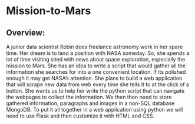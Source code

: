 # Mission-to-Mars

## Overview:
A junior data scientist Robin does freelance astronomy work in her spare time. Her dream is to land a position with NASA someday. So, she spends a lot of time visiting sited with news about space exploration, especially the mission to Mars. She has an idea to write a script that would gather all the information she searches for into a one convenient location. If its polished enough it may get NASA’s attention.
She plans to build a web application that will scrape new data from web every time she tells it to at the click of a button. She wants us to help her write the python script that can navigate the webpages to collect the information. We then then need to store gathered information, paragraphs and images in a non-SQL database MongoDB. To put it all together in a web application using python we will need to use Flask and then customize it with HTML and CSS.
